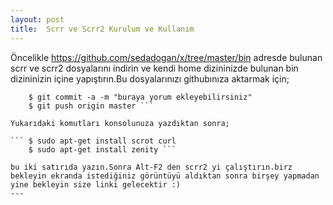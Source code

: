 ```yaml
---
layout: post
title:  Scrr ve Scrr2 Kurulum ve Kullanım
---
```

 Öncelikle https://github.com/sedadogan/x/tree/master/bin adresde bulunan scrr ve scrr2 dosyalarını indirin ve kendi home dizininizde bulunan bin dizininizin içine yapıştırın.Bu dosyalarınızı githubınıza aktarmak için;

 ``` $ git add .
     $ git commit -a -m "buraya yorum ekleyebilirsiniz"
     $ git push origin master ```

Yukarıdaki komutları konsolunuza yazdıktan sonra;

 ``` $ sudo apt-get install scrot curl
     $ sudo apt-get install zenity ```

bu iki satırıda yazın.Sonra Alt-F2 den scrr2 yi çalıştırın.birz bekleyin ekranda istediğiniz görüntüyü aldıktan sonra birşey yapmadan yine bekleyin size linki gelecektir :)
 ---
